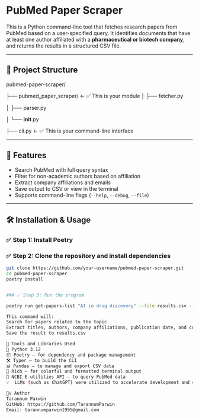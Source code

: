 # PubMed Paper Scraper

This is a Python command-line tool that fetches research papers from PubMed based on a user-specified query. It identifies documents that have at least one author affiliated with a **pharmaceutical or biotech company**, and returns the results in a structured CSV file.

---

## 📁 Project Structure

pubmed-paper-scraper/

├── pubmed_paper_scraper/        ← ✅ This is your module
│   ├── fetcher.py

│   ├── parser.py

│   └── __init__.py


├── cli.py                        ← ✅ This is your command-line interface


---

## 🚀 Features

- Search PubMed with full query syntax
- Filter for non-academic authors based on affiliation
- Extract company affiliations and emails
- Save output to CSV or view in the terminal
- Supports command-line flags (`--help`, `--debug`, `--file`)

---

## 🛠️ Installation & Usage

### ✅ Step 1: Install Poetry 


### ✅ Step 2: Clone the repository and install dependencies

```bash
git clone https://github.com/your-username/pubmed-paper-scraper.git
cd pubmed-paper-scraper
poetry install


### ✅ Step 3: Run the program

poetry run get-papers-list "AI in drug discovery" --file results.csv --debug

This command will:
Search for papers related to the topic
Extract titles, authors, company affiliations, publication date, and corresponding emails
Save the result to results.csv

🧰 Tools and Libraries Used
🐍 Python 3.12
📦 Poetry – for dependency and package management
🛠️ Typer – to build the CLI
📊 Pandas – to manage and export CSV data
🎨 Rich – for colorful and formatted terminal output
📡 NCBI E-utilities API – to query PubMed data
💡  LLMs (such as ChatGPT) were utilized to accelerate development and design.

🙋‍♀️ Author
Tarannum Parwin
GitHub: https://github.com/TarannumParwin
Email: tarannumparwin1995@gmail.com

